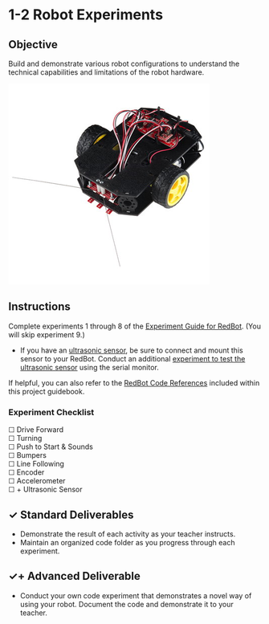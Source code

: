 # 1-2 Robot Experiments

## Objective

Build and demonstrate various robot configurations to understand the technical capabilities and limitations of the robot hardware.

![](../.gitbook/assets/redbot%20%281%29.jpg)

## Instructions

Complete experiments 1 through 8 of the [Experiment Guide for RedBot](https://learn.sparkfun.com/tutorials/experiment-guide-for-redbot-with-shadow-chassis). \(You will skip experiment 9.\)

* If you have an [ultrasonic sensor](../redbot-code-references/ultrasonic-sensor.md), be sure to connect and mount this sensor to your RedBot. Conduct an additional [experiment to test the ultrasonic sensor](../redbot-code-references/ultrasonic-sensor.md#experiment-test-ultrasonic-sensor-using-serial-monitor) using the serial monitor.

If helpful, you can also refer to the [RedBot Code References](https://cxd.gitbooks.io/robotics-project/content/redbot-code-references.html) included within this project guidebook.

### Experiment Checklist

☐ Drive Forward  
☐ Turning  
☐ Push to Start & Sounds  
☐ Bumpers  
☐ Line Following  
☐ Encoder  
☐ Accelerometer  
☐ + Ultrasonic Sensor

## ✓ Standard Deliverables

* Demonstrate the result of each activity as your teacher instructs.
* Maintain an organized code folder as you progress through each experiment.

## ✓+ Advanced Deliverable

* Conduct your own code experiment that demonstrates a novel way of using your robot. Document the code and demonstrate it to your teacher.

